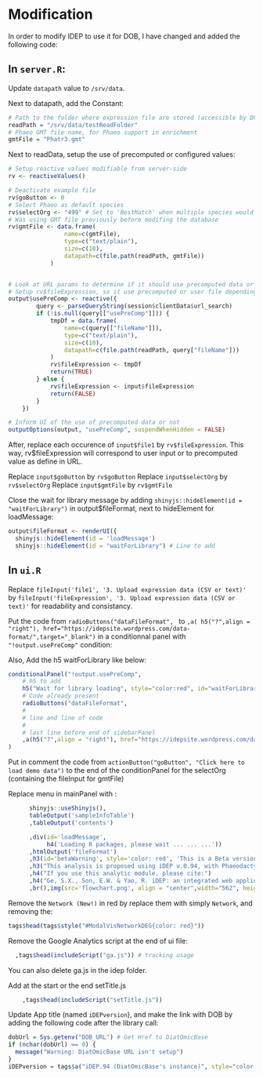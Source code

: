 # Modification

In order to modify IDEP to use it for DOB, I have changed and added the following code:

## In `server.R`:

Update `datapath` value to `/srv/data`.

Next to datapath, add the Constant:

```R
# Path to the folder where expression file are stored (accessible by DOB and IDEP)
readPath = "/srv/data/testReadFolder"
# Phaeo GMT file name, for Phaeo support in enrichment
gmtFile = "Phatr3.gmt"
```

Next to readData, setup the use of precomputed or configured values:
```R
# Setup reactive values modifiable from server-side
rv <- reactiveValues()

# Deactivate example file 
rv$goButton <- 0
# Select Phaeo as default species
rv$selectOrg <- "499" # Set to 'BestMatch' when multiple species would need to be supported
# Was using GMT file previously before modifing the database 
rv$gmtFile <- data.frame(
				name=c(gmtFile),
				type=c("text/plain"),
				size=c(10),
				datapath=c(file.path(readPath, gmtFile))
			)


# Look at URL params to determine if it should use precomputed data or not
# Setup rv$fileExpression, so it use precomputed or user file depending on the URL params
output$usePreComp <- reactive({
		query <- parseQueryString(session$clientData$url_search)
		if (!is.null(query[["usePreComp"]])) {
			tmpDf = data.frame(
				name=c(query[["fileName"]]),
				type=c("text/plain"),
				size=c(10),
				datapath=c(file.path(readPath, query["fileName"]))
			)
			rv$fileExpression <- tmpDf
			return(TRUE)
		} else {
			rv$fileExpression <- input$fileExpression
			return(FALSE)
		}
	})

# Inform UI of the use of precomputed data or not
outputOptions(output, "usePreComp", suspendWhenHidden = FALSE)
```

After, replace each occurence of `input$file1` by `rv$fileExpression`. 
This way, rv$fileExpression will correspond to user input or to precomputed value as define in URL.

Replace `input$goButton` by `rv$goButton`
Replace `input$selectOrg` by `rv$selectOrg`
Replace `input$gmtFile` by `rv$gmtFile`

Close the wait for library message by adding `shinyjs::hideElement(id = "waitForLibrary")` in 
output$fileFormat, next to hideElement for loadMessage:

```R
output$fileFormat <- renderUI({
  shinyjs::hideElement(id = 'loadMessage')
  shinyjs::hideElement(id = "waitForLibrary") # Line to add
```

## In `ui.R`

Replace `fileInput('file1', '3. Upload expression data (CSV or text)'`
by `fileInput('fileExpression', '3. Upload expression data (CSV or text)'`
for readability and consistancy.

Put the code from `radioButtons("dataFileFormat", ` to `,a( h5("?",align = "right"), href="https://idepsite.wordpress.com/data-format/",target="_blank")` in a conditionnal panel with `"!output.usePreComp"` condition:

Also, Add the h5 waitForLibrary like below:

```R
conditionalPanel("!output.usePreComp",
    # h5 to add
    h5("Wait for library loading", style="color:red", id="waitForLibrary"),
    # Code already present
    radioButtons("dataFileFormat", 
    #
    # line and line of code
    #
    # last line before end of sidebarPanel
    ,a(h5("?",align = "right"), href="https://idepsite.wordpress.com/data-format/", target="_blank")
)
```

Put in comment the code from `actionButton("goButton", "Click here to load demo data")` to
the end of the conditionPanel for the selectOrg (containing the fileInput for gmtFile) 

Replace menu in mainPanel with :

```R
      shinyjs::useShinyjs(),
      tableOutput('sampleInfoTable')
      ,tableOutput('contents')

      ,div(id='loadMessage',
           h4('Loading R packages, please wait ... ... ...'))
      ,htmlOutput('fileFormat')
      ,h3(id='betaWarning', style='color: red', 'This is a Beta version, don\'t hesitate to report any issues at', a("diatomicbase@bio.ens.psl.eu", href="mailto:diatomicbase@bio.ens.psl.eu"))
      ,h3("This analysis is proposed using iDEP v.0.94, with Phaeodactylum data added")
      ,h4("If you use this analytic module, please cite:")
      ,h4("Ge, S.X., Son, E.W. & Yao, R. iDEP: an integrated web application for differential expression and pathway analysis of RNA-Seq data. BMC Bioinformatics 19, 534 (2018).", a("https://doi.org/10.1186/s12859-018-2486-6", href="https://doi.org/10.1186/s12859-018-2486-6"))
      ,br(),img(src='flowchart.png', align = "center",width="562", height="383")

```

Remove the `Network (New!)` in red by replace them with simply `Network`, and removing the:
```R
tags$head(tags$style("#ModalVisNetworkDEG{color: red}"))
```



Remove the Google Analytics script at the end of ui file:
```R
  ,tags$head(includeScript("ga.js")) # tracking usage  
```

You can also delete ga.js in the idep folder.

Add at the start or the end setTitle.js
```R
	,tags$head(includeScript("setTitle.js"))
```

Update App title (named `iDEPversion`), and make the link with DOB by adding the following code after the library call:

```R
dobUrl = Sys.getenv("DOB_URL") # Get Href to DiatOmicBase
if (nchar(dobUrl) == 0) {
  message("Warning: DiatOmicBase URL isn't setup")
}
iDEPversion = tags$a("iDEP.94 (DiatOmicBase's instance)", style="color: #1f8ca4", href=paste(dobUrl, "transcriptomicsChoice", sep=""))
```
